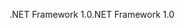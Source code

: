 <span data-ttu-id="5ea0b-101">.NET Framework 1.0</span><span class="sxs-lookup"><span data-stu-id="5ea0b-101">.NET Framework 1.0</span></span>